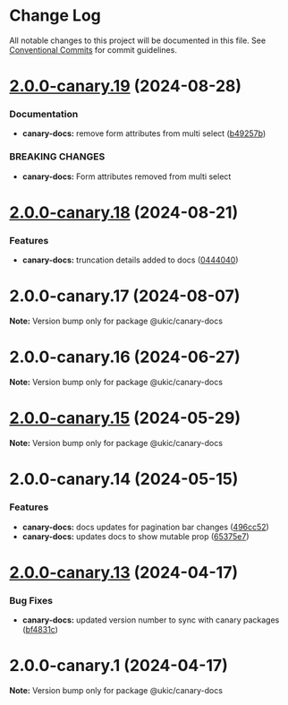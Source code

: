# Change Log

All notable changes to this project will be documented in this file.
See [Conventional Commits](https://conventionalcommits.org) for commit guidelines.

# [2.0.0-canary.19](https://github.com/mi6/ic-ui-kit/compare/@ukic/canary-docs@2.0.0-canary.18...@ukic/canary-docs@2.0.0-canary.19) (2024-08-28)

### Documentation

- **canary-docs:** remove form attributes from multi select ([b49257b](https://github.com/mi6/ic-ui-kit/commit/b49257b76e15675c77ca731c0a654834ed13b96e))

### BREAKING CHANGES

- **canary-docs:** Form attributes removed from multi select

# [2.0.0-canary.18](https://github.com/mi6/ic-ui-kit/compare/@ukic/canary-docs@2.0.0-canary.17...@ukic/canary-docs@2.0.0-canary.18) (2024-08-21)

### Features

- **canary-docs:** truncation details added to docs ([0444040](https://github.com/mi6/ic-ui-kit/commit/04440401ea6f973edad8e32d67e93389de7f8306))

# 2.0.0-canary.17 (2024-08-07)

**Note:** Version bump only for package @ukic/canary-docs

# 2.0.0-canary.16 (2024-06-27)

**Note:** Version bump only for package @ukic/canary-docs

# [2.0.0-canary.15](https://github.com/mi6/ic-ui-kit/compare/@ukic/canary-docs@2.0.0-canary.14...@ukic/canary-docs@2.0.0-canary.15) (2024-05-29)

**Note:** Version bump only for package @ukic/canary-docs

# 2.0.0-canary.14 (2024-05-15)

### Features

- **canary-docs:** docs updates for pagination bar changes ([496cc52](https://github.com/mi6/ic-ui-kit/commit/496cc52f3be93f59777b53415ebf1a75e126a39e))
- **canary-docs:** updates docs to show mutable prop ([65375e7](https://github.com/mi6/ic-ui-kit/commit/65375e708af592a624b3d336e0e9c5cc2c4696c2))

# [2.0.0-canary.13](https://github.com/mi6/ic-ui-kit/compare/@ukic/canary-docs@2.0.0-canary.1...@ukic/canary-docs@2.0.0-canary.13) (2024-04-17)

### Bug Fixes

- **canary-docs:** updated version number to sync with canary packages ([bf4831c](https://github.com/mi6/ic-ui-kit/commit/bf4831cf04ad296d20064ad0049a22307d994d43))

# 2.0.0-canary.1 (2024-04-17)

**Note:** Version bump only for package @ukic/canary-docs

